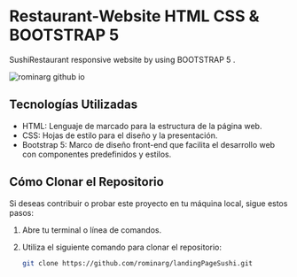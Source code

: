 # Restaurant-Website HTML CSS & BOOTSTRAP 5

SushiRestaurant responsive website by using BOOTSTRAP 5 .


![rominarg github io](https://github.com/rominarg/landingPageSushi/assets/45200064/476b29e8-19f5-48ee-a941-a5023889e093)


## Tecnologías Utilizadas

- HTML: Lenguaje de marcado para la estructura de la página web.
- CSS: Hojas de estilo para el diseño y la presentación.
- Bootstrap 5: Marco de diseño front-end que facilita el desarrollo web con componentes predefinidos y estilos.

## Cómo Clonar el Repositorio

Si deseas contribuir o probar este proyecto en tu máquina local, sigue estos pasos:

1. Abre tu terminal o línea de comandos.

2. Utiliza el siguiente comando para clonar el repositorio:

   ```bash
   git clone https://github.com/rominarg/landingPageSushi.git